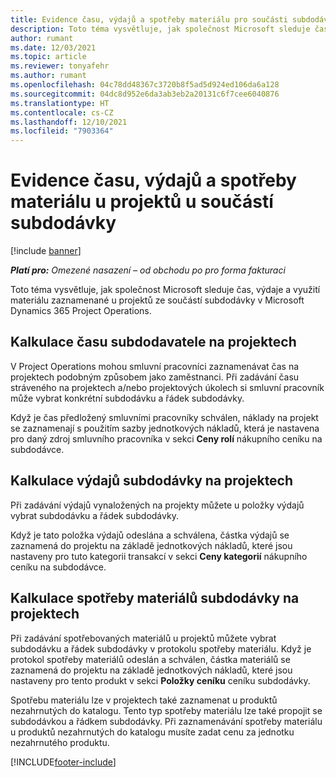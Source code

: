 ```yaml
---
title: Evidence času, výdajů a spotřeby materiálu pro součásti subdodávky
description: Toto téma vysvětluje, jak společnost Microsoft sleduje čas, výdaje a využití materiálu zaznamenané u projektů ze součástí subdodávky v Microsoft Dynamics 365 Project Operations.
author: rumant
ms.date: 12/03/2021
ms.topic: article
ms.reviewer: tonyafehr
ms.author: rumant
ms.openlocfilehash: 04c78dd48367c3720b8f5ad5d924ed106da6a128
ms.sourcegitcommit: 04dc8d952e6da3ab3eb2a20131c6f7cee6040876
ms.translationtype: HT
ms.contentlocale: cs-CZ
ms.lasthandoff: 12/10/2021
ms.locfileid: "7903364"
---
```

# <a name="recording-time-expenses-and-material-usage-on-projects-for-subcontracted-components"></a>Evidence času, výdajů a spotřeby materiálu u projektů u součástí subdodávky

[!include [banner](../../includes/dataverse-preview.md)]

_**Platí pro:** Omezené nasazení – od obchodu po pro forma fakturaci_

Toto téma vysvětluje, jak společnost Microsoft sleduje čas, výdaje a využití materiálu zaznamenané u projektů ze součástí subdodávky v Microsoft Dynamics 365 Project Operations.

## <a name="costing-for-subcontractor-time-on-projects"></a>Kalkulace času subdodavatele na projektech
V Project Operations mohou smluvní pracovníci zaznamenávat čas na projektech podobným způsobem jako zaměstnanci. Při zadávání času stráveného na projektech a/nebo projektových úkolech si smluvní pracovník může vybrat konkrétní subdodávku a řádek subdodávky.

Když je čas předložený smluvními pracovníky schválen, náklady na projekt se zaznamenají s použitím sazby jednotkových nákladů, která je nastavena pro daný zdroj smluvního pracovníka v sekci **Ceny rolí** nákupního ceníku na subdodávce.

## <a name="costing-for-subcontracted-expenses-on-projects"></a>Kalkulace výdajů subdodávky na projektech
Při zadávání výdajů vynaložených na projekty můžete u položky výdajů vybrat subdodávku a řádek subdodávky. 

Když je tato položka výdajů odeslána a schválena, částka výdajů se zaznamená do projektu na základě jednotkových nákladů, které jsou nastaveny pro tuto kategorii transakcí v sekci **Ceny kategorií** nákupního ceníku na subdodávce.

## <a name="costing-for-subcontracted-materials-on-projects"></a>Kalkulace spotřeby materiálů subdodávky na projektech
Při zadávání spotřebovaných materiálů u projektů můžete vybrat subdodávku a řádek subdodávky v protokolu spotřeby materiálu. Když je protokol spotřeby materiálů odeslán a schválen, částka materiálů se zaznamená do projektu na základě jednotkových nákladů, které jsou nastaveny pro tento produkt v sekci **Položky ceníku** ceníku subdodávky.

Spotřebu materiálu lze v projektech také zaznamenat u produktů nezahrnutých do katalogu. Tento typ spotřeby materiálu lze také propojit se subdodávkou a řádkem subdodávky. Při zaznamenávání spotřeby materiálu u produktů nezahrnutých do katalogu musíte zadat cenu za jednotku nezahrnutého produktu. 


[!INCLUDE[footer-include](../../includes/footer-banner.md)]
